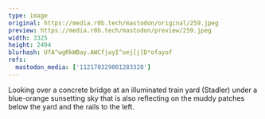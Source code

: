 ```yaml
---
type: image
original: https://media.r0b.tech/mastodon/original/259.jpeg
preview: https://media.r0b.tech/mastodon/preview/259.jpeg
width: 3325
height: 2494
blurhash: UfA^wgRkWBay.AWCfjayI^oej[j[D*ofayof
refs:
  mastodon_media: ['112170329001283328']
---
```


Looking over a concrete bridge at an illuminated train yard (Stadler) under a blue-orange sunsetting sky that is also reflecting on the muddy patches below the yard and the rails to the left. 

